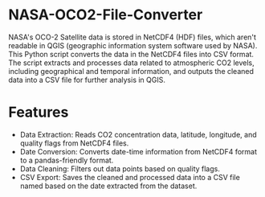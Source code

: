 # NASA-OCO2-File-Converter

NASA's OCO-2 Satellite data is stored in NetCDF4 (HDF) files, which aren't readable in QGIS (geographic information system software used by NASA). This Python script converts the data in the NetCDF4 files into CSV format. The script extracts and processes data related to atmospheric CO2 levels, including geographical and temporal information, and outputs the cleaned data into a CSV file for further analysis in QGIS. 

# Features
- Data Extraction: Reads CO2 concentration data, latitude, longitude, and quality flags from NetCDF4 files.
- Date Conversion: Converts date-time information from NetCDF4 format to a pandas-friendly format.
- Data Cleaning: Filters out data points based on quality flags.
- CSV Export: Saves the cleaned and processed data into a CSV file named based on the date extracted from the dataset.
